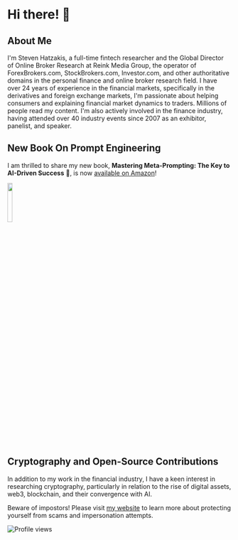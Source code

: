 # Hi there! 👋

## About Me
I'm Steven Hatzakis, a full-time fintech researcher and the Global Director of Online Broker Research at Reink Media Group, the operator of ForexBrokers.com, StockBrokers.com, Investor.com, and other authoritative domains in the personal finance and online broker research field. I have over 24 years of experience in the financial markets, specifically in the derivatives and foreign exchange markets, I'm passionate about helping consumers and explaining financial market dynamics to traders. Millions of people read my content. I'm also actively involved in the finance industry, having attended over 40 industry events since 2007 as an exhibitor, panelist, and speaker.

## New Book On Prompt Engineering
I am thrilled to share my new book, **Mastering Meta-Prompting: The Key to AI-Driven Success** 🚀, is now [available on Amazon](https://www.amazon.com/dp/B0C6PRFNL5)!

<img src="https://github.com/hatgit/hatgit/assets/5213035/ce15c67c-7a98-475b-b8b6-d230190b4388" width="15%" height="auto">


## Cryptography and Open-Source Contributions
In addition to my work in the financial industry, I have a keen interest in researching cryptography, particularly in relation to the rise of digital assets, web3, blockchain, and their convergence with AI.

Beware of impostors! Please visit [my website](https://www.stevenhatzakis.com/scams-impersonation) to learn more about protecting yourself from scams and impersonation attempts.

![Profile views](https://komarev.com/ghpvc/?username=hatgit)
